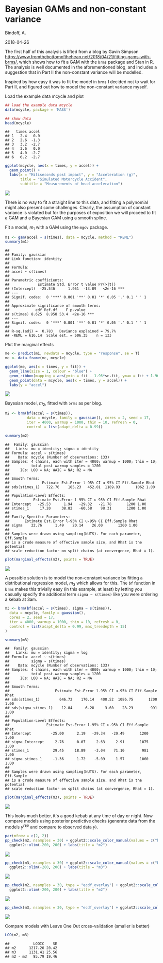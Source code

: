 Bayesian GAMs and non-constant variance
================
Bindoff, A.

2018-04-26

The first half of this analysis is lifted from a blog by Gavin Simpson <https://www.fromthebottomoftheheap.net/2018/04/21/fitting-gams-with-brms/>, which shows how to fit a GAM with the `brms` package and Stan in R. The analysis is well documented in the aforementioned blog, and includes a suggestion that in Part II the non-constant variance will be modelled.

Inspired by how easy it was to fit the model in `brms` I decided not to wait for Part II, and figured out how to model the non-constant variance myself.

Load the example data mcycle and plot

``` r
## load the example data mcycle
data(mcycle, package = 'MASS')

## show data
head(mcycle)
```

    ##   times accel
    ## 1   2.4   0.0
    ## 2   2.6  -1.3
    ## 3   3.2  -2.7
    ## 4   3.6   0.0
    ## 5   4.0  -2.7
    ## 6   6.2  -2.7

``` r
ggplot(mcycle, aes(x = times, y = accel)) +
  geom_point() +
  labs(x = "Miliseconds post impact", y = "Acceleration (g)",
       title = "Simulated Motorcycle Accident",
       subtitle = "Measurements of head acceleration")
```

![](gam_with_brms_files/figure-markdown_github/unnamed-chunk-2-1.png)

There is no way to fit a straight line to this data, and fitting a polynomial might also present some challenges. Clearly, the assumption of constant variance is violated but for the purposes of exposition we will proceed to fit a GAM and a Bayesian GAM using a smooth spline.

Fit a model, *m*<sub>1</sub> with a GAM using the `mgcv` package.

``` r
m1 <- gam(accel ~ s(times), data = mcycle, method = "REML")
summary(m1)
```

    ## 
    ## Family: gaussian 
    ## Link function: identity 
    ## 
    ## Formula:
    ## accel ~ s(times)
    ## 
    ## Parametric coefficients:
    ##             Estimate Std. Error t value Pr(>|t|)    
    ## (Intercept)  -25.546      1.951  -13.09   <2e-16 ***
    ## ---
    ## Signif. codes:  0 '***' 0.001 '**' 0.01 '*' 0.05 '.' 0.1 ' ' 1
    ## 
    ## Approximate significance of smooth terms:
    ##            edf Ref.df    F p-value    
    ## s(times) 8.625  8.958 53.4  <2e-16 ***
    ## ---
    ## Signif. codes:  0 '***' 0.001 '**' 0.01 '*' 0.05 '.' 0.1 ' ' 1
    ## 
    ## R-sq.(adj) =  0.783   Deviance explained = 79.7%
    ## -REML = 616.14  Scale est. = 506.35    n = 133

Plot the marginal effects

``` r
me <- predict(m1, newdata = mcycle, type = "response", se = T)
me <- data.frame(me, mcycle)

ggplot(me, aes(x = times, y = fit)) +
  geom_line(size = 1, colour = "blue") +
  geom_ribbon(mapping = aes(ymin = fit - 1.96*se.fit, ymax = fit + 1.96*se.fit), alpha = 0.2) +
  geom_point(data = mcycle, aes(x = times, y = accel)) +
  labs(y = "accel")
```

![](gam_with_brms_files/figure-markdown_github/unnamed-chunk-4-1.png)

Bayesian model, *m*<sub>2</sub>, fitted with `brms` as per blog.

``` r
m2 <- brm(bf(accel ~ s(times)),
          data = mcycle, family = gaussian(), cores = 2, seed = 17,
          iter = 4000, warmup = 1000, thin = 10, refresh = 0, 
          control = list(adapt_delta = 0.99))

summary(m2)
```

    ##  Family: gaussian 
    ##   Links: mu = identity; sigma = identity 
    ## Formula: accel ~ s(times) 
    ##    Data: mcycle (Number of observations: 133) 
    ## Samples: 4 chains, each with iter = 4000; warmup = 1000; thin = 10; 
    ##          total post-warmup samples = 1200
    ##     ICs: LOO = NA; WAIC = NA; R2 = NA
    ##  
    ## Smooth Terms: 
    ##               Estimate Est.Error l-95% CI u-95% CI Eff.Sample Rhat
    ## sds(stimes_1)   722.76    185.23   452.01  1189.03       1062 1.00
    ## 
    ## Population-Level Effects: 
    ##           Estimate Est.Error l-95% CI u-95% CI Eff.Sample Rhat
    ## Intercept   -25.53      1.94   -29.32   -21.78       1200 1.00
    ## stimes_1     17.20     38.82   -60.58    98.31       1200 1.00
    ## 
    ## Family Specific Parameters: 
    ##       Estimate Est.Error l-95% CI u-95% CI Eff.Sample Rhat
    ## sigma    22.76      1.49    20.14    26.00       1200 1.00
    ## 
    ## Samples were drawn using sampling(NUTS). For each parameter, Eff.Sample 
    ## is a crude measure of effective sample size, and Rhat is the potential 
    ## scale reduction factor on split chains (at convergence, Rhat = 1).

``` r
plot(marginal_effects(m2), points = TRUE)
```

![](gam_with_brms_files/figure-markdown_github/unnamed-chunk-5-1.png)

A possible solution is to model the non-constant variance by fitting a distributional regression model, *m*<sub>3</sub> which allows for this. The `bf` function in `brms` makes this trivially easy (in this example, at least) by letting you casually specify the additional term `sigma ~ s(times)` like you were ordering a kebab at 3am.

``` r
m3 <- brm(bf(accel ~ s(times), sigma ~ s(times)),
  data = mcycle, family = gaussian(),
  cores = 2, seed = 17,
  iter = 4000, warmup = 1000, thin = 10, refresh = 0, 
  control = list(adapt_delta = 0.99, max_treedepth = 15)
)

summary(m3)
```

    ##  Family: gaussian 
    ##   Links: mu = identity; sigma = log 
    ## Formula: accel ~ s(times) 
    ##          sigma ~ s(times)
    ##    Data: mcycle (Number of observations: 133) 
    ## Samples: 4 chains, each with iter = 4000; warmup = 1000; thin = 10; 
    ##          total post-warmup samples = 1200
    ##     ICs: LOO = NA; WAIC = NA; R2 = NA
    ##  
    ## Smooth Terms: 
    ##                     Estimate Est.Error l-95% CI u-95% CI Eff.Sample Rhat
    ## sds(stimes_1)         646.72    170.14   400.52  1086.75       1200 1.00
    ## sds(sigma_stimes_1)    12.04      6.28     3.60    28.23        991 1.00
    ## 
    ## Population-Level Effects: 
    ##                 Estimate Est.Error l-95% CI u-95% CI Eff.Sample Rhat
    ## Intercept         -25.00      2.19   -29.34   -20.49       1200 1.00
    ## sigma_Intercept     2.76      0.07     2.63     2.91       1075 1.00
    ## stimes_1           29.45     18.89    -3.04    71.10        981 1.00
    ## sigma_stimes_1     -1.36      1.72    -5.09     1.57       1060 1.00
    ## 
    ## Samples were drawn using sampling(NUTS). For each parameter, Eff.Sample 
    ## is a crude measure of effective sample size, and Rhat is the potential 
    ## scale reduction factor on split chains (at convergence, Rhat = 1).

``` r
plot(marginal_effects(m3), points = TRUE)
```

![](gam_with_brms_files/figure-markdown_github/unnamed-chunk-6-1.png)

This looks much better, it's a good kebab at any time of day or night. Now compare models using posterior predictive checks (generate data from the models *y*<sup>*r**e**p*</sup> and compare to observed data *y*).

``` r
par(mfrow = c(2, 2))
pp_check(m2, nsamples = 30) + ggplot2::scale_color_manual(values = c("black", "indianred")) +
  ggplot2::xlim(-200, 200) + labs(title = "m2")
```

![](gam_with_brms_files/figure-markdown_github/unnamed-chunk-7-1.png)

``` r
pp_check(m3, nsamples = 30) + ggplot2::scale_color_manual(values = c("black", "dodgerblue")) +
  ggplot2::xlim(-200, 200) + labs(title = "m3")
```

![](gam_with_brms_files/figure-markdown_github/unnamed-chunk-7-2.png)

``` r
pp_check(m2, nsamples = 30, type = "ecdf_overlay") + ggplot2::scale_color_manual(values = c("black", "indianred")) +
  ggplot2::xlim(-200, 200) + labs(title = "m2")
```

![](gam_with_brms_files/figure-markdown_github/unnamed-chunk-7-3.png)

``` r
pp_check(m3, nsamples = 30, type = "ecdf_overlay") + ggplot2::scale_color_manual(values = c("black", "dodgerblue"))+   ggplot2::xlim(-200, 200) + labs(title = "m3")
```

![](gam_with_brms_files/figure-markdown_github/unnamed-chunk-7-4.png)

Compare models with Leave One Out cross-validation (smaller is better)

``` r
LOO(m2, m3)
```

    ##           LOOIC    SE
    ## m2      1217.20 20.42
    ## m3      1131.41 25.56
    ## m2 - m3   85.79 19.46
